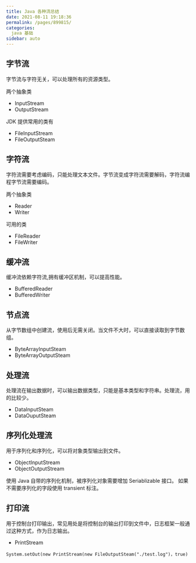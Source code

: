```yaml
---
title: Java 各种流总结
date: 2021-08-11 19:18:36
permalink: /pages/899815/
categories:
  java 基础
sidebar: auto
---
```


## 字节流

字节流与字符无关，可以处理所有的资源类型。

两个抽象类

- InputStream
- OutputStream

JDK 提供常用的类有

- FileInputStream
- FileOutputSteam

## 字符流

字符流需要考虑编码，只能处理文本文件。字节流变成字符流需要解码，字符流编程字节流需要编码。

两个抽象类

- Reader
- Writer 

可用的类

- FileReader
- FileWriter

## 缓冲流

缓冲流依赖字符流,拥有缓冲区机制，可以提高性能。

- BufferedReader
- BufferedWriter


## 节点流

从字节数组中创建流，使用后无需关闭。当文件不大时，可以直接读取到字节数组。

 - ByteArrayInputSteam
 - ByteArrayOutputSteam


## 处理流

处理流在输出数据时，可以输出数据类型，只能是基本类型和字符串。处理流，用的比较少。

- DataInputSteam 
- DataOuputSteam

## 序列化处理流

用于序列化和序列化，可以将对象类型输出到文件。

- ObjectInputStream
- ObjectOutputStream

使用 Java 自带的序列化机制，被序列化对象需要增加 Seriablizable 接口。
如果不需要序列化的字段使用 transient 标注。

## 打印流

用于控制台打印输出，常见用处是将控制台的输出打印到文件中，日志框架一般通过这种方式，作为日志输出。

- PrintStream

```
System.setOut(new PrintStream(new FileOutputSteam("./test.log")，true)

```


